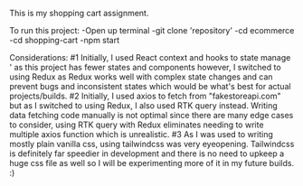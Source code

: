 This is my shopping cart assignment.

To run this project:
-Open up terminal
-git clone 'repository'
-cd ecommerce
-cd shopping-cart
-npm start 

Considerations:
#1 Initially, I used React context and hooks to state manage '
as this project has fewer states and components however,
I switched to using Redux as Redux works well with complex
state changes and can prevent bugs and inconsistent states 
which would be what's best for actual projects/builds. 
#2 Initially, I used axios to fetch from "fakestoreapi.com" 
but as I switched to using Redux, I also used RTK query instead.
Writing data fetching code manually is not optimal since 
there are many edge cases to consider, using RTK query with Redux 
eliminates needing to write multiple axios function which is unrealistic.
#3 As I was used to writing mostly plain vanilla css, using 
tailwindcss was very eyeopening. Tailwindcss is definitely
far speedier in development and there is no need to upkeep
a huge css file as well so I will be experimenting more of it 
in my future builds. :) 
